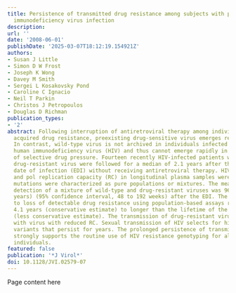```yaml
---
title: Persistence of transmitted drug resistance among subjects with primary human
  immunodeficiency virus infection
description:
url: ''
date: '2008-06-01'
publishDate: '2025-03-07T18:12:19.154921Z'
authors:
- Susan J Little
- Simon D W Frost
- Joseph K Wong
- Davey M Smith
- Sergei L Kosakovsky Pond
- Caroline C Ignacio
- Neil T Parkin
- Christos J Petropoulos
- Douglas D Richman
publication_types:
- '2'
abstract: Following interruption of antiretroviral therapy among individuals with
  acquired drug resistance, preexisting drug-sensitive virus emerges relatively rapidly.
  In contrast, wild-type virus is not archived in individuals infected with drug-resistant
  human immunodeficiency virus (HIV) and thus cannot emerge rapidly in the absence
  of selective drug pressure. Fourteen recently HIV-infected patients with transmitted
  drug-resistant virus were followed for a median of 2.1 years after the estimated
  date of infection (EDI) without receiving antiretroviral therapy. HIV drug resistance
  and pol replication capacity (RC) in longitudinal plasma samples were assayed. Resistance
  mutations were characterized as pure populations or mixtures. The mean time to first
  detection of a mixture of wild-type and drug-resistant viruses was 96 weeks (1.8
  years) (95% confidence interval, 48 to 192 weeks) after the EDI. The median time
  to loss of detectable drug resistance using population-based assays ranged from
  4.1 years (conservative estimate) to longer than the lifetime of the individual
  (less conservative estimate). The transmission of drug-resistant virus was not associated
  with virus with reduced RC. Sexual transmission of HIV selects for highly fit drug-resistant
  variants that persist for years. The prolonged persistence of transmitted drug resistance
  strongly supports the routine use of HIV resistance genotyping for all newly diagnosed
  individuals.
featured: false
publication: '*J Virol*'
doi: 10.1128/JVI.02579-07
---
```


Page content here